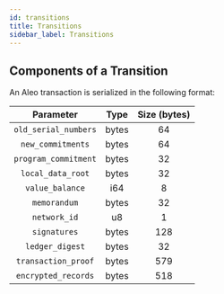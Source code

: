 ```yaml
---
id: transitions
title: Transitions
sidebar_label: Transitions
---
```


## Components of a Transition
An Aleo transaction is serialized in the following format:

|        Parameter        |                       Type                       | Size (bytes) |
|:-----------------------:|:------------------------------------------------:|:------------:|
|   `old_serial_numbers`  |                     bytes                        |       64     |
|    `new_commitments`    |                     bytes                        |       64     |
|  `program_commitment`   |                     bytes                        |       32     |
|    `local_data_root`    |                     bytes                        |       32     |
|     `value_balance`     |                      i64                         |        8     |
|       `memorandum`      |                     bytes                        |       32     |
|       `network_id`      |                      u8                          |        1     |
|       `signatures`      |                     bytes                        |      128     |
|     `ledger_digest`     |                     bytes                        |       32     |
|   `transaction_proof`   |                     bytes                        |      579     |
|   `encrypted_records`   |                     bytes                        |      518     |
